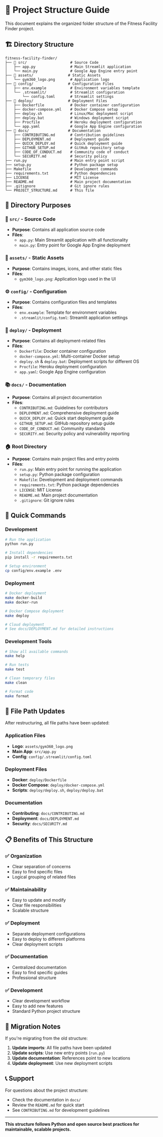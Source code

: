 # 📁 Project Structure Guide

This document explains the organized folder structure of the Fitness Facility Finder project.

## 🏗️ Directory Structure

```
fitness-facility-finder/
├── 📁 src/                    # Source Code
│   ├── app.py                # Main Streamlit application
│   └── main.py               # Google App Engine entry point
├── 📁 assets/                # Static Assets
│   └── gym360_logo.png       # Application logo
├── 📁 config/                # Configuration Files
│   ├── env.example           # Environment variables template
│   └── .streamlit/           # Streamlit configuration
│       └── config.toml       # Streamlit settings
├── 📁 deploy/                # Deployment Files
│   ├── Dockerfile            # Docker container configuration
│   ├── docker-compose.yml    # Docker Compose setup
│   ├── deploy.sh             # Linux/Mac deployment script
│   ├── deploy.bat            # Windows deployment script
│   ├── Procfile              # Heroku deployment configuration
│   └── app.yaml              # Google App Engine configuration
├── 📁 docs/                  # Documentation
│   ├── CONTRIBUTING.md       # Contribution guidelines
│   ├── DEPLOYMENT.md         # Deployment guide
│   ├── QUICK_DEPLOY.md       # Quick deployment guide
│   ├── GITHUB_SETUP.md       # GitHub repository setup
│   ├── CODE_OF_CONDUCT.md    # Community code of conduct
│   └── SECURITY.md           # Security policy
├── run.py                    # Main entry point script
├── setup.py                  # Python package setup
├── Makefile                  # Development commands
├── requirements.txt          # Python dependencies
├── LICENSE                   # MIT License
├── README.md                 # Main project documentation
├── .gitignore                # Git ignore rules
└── PROJECT_STRUCTURE.md      # This file
```

## 📂 Directory Purposes

### 🎯 `src/` - Source Code
- **Purpose**: Contains all application source code
- **Files**:
  - `app.py`: Main Streamlit application with all functionality
  - `main.py`: Entry point for Google App Engine deployment

### 🎨 `assets/` - Static Assets
- **Purpose**: Contains images, icons, and other static files
- **Files**:
  - `gym360_logo.png`: Application logo used in the UI

### ⚙️ `config/` - Configuration
- **Purpose**: Contains configuration files and templates
- **Files**:
  - `env.example`: Template for environment variables
  - `.streamlit/config.toml`: Streamlit application settings

### 🚀 `deploy/` - Deployment
- **Purpose**: Contains all deployment-related files
- **Files**:
  - `Dockerfile`: Docker container configuration
  - `docker-compose.yml`: Multi-container Docker setup
  - `deploy.sh` & `deploy.bat`: Deployment scripts for different OS
  - `Procfile`: Heroku deployment configuration
  - `app.yaml`: Google App Engine configuration

### 📚 `docs/` - Documentation
- **Purpose**: Contains all project documentation
- **Files**:
  - `CONTRIBUTING.md`: Guidelines for contributors
  - `DEPLOYMENT.md`: Comprehensive deployment guide
  - `QUICK_DEPLOY.md`: Quick start deployment guide
  - `GITHUB_SETUP.md`: GitHub repository setup guide
  - `CODE_OF_CONDUCT.md`: Community standards
  - `SECURITY.md`: Security policy and vulnerability reporting

### 🏠 Root Directory
- **Purpose**: Contains main project files and entry points
- **Files**:
  - `run.py`: Main entry point for running the application
  - `setup.py`: Python package configuration
  - `Makefile`: Development and deployment commands
  - `requirements.txt`: Python package dependencies
  - `LICENSE`: MIT License
  - `README.md`: Main project documentation
  - `.gitignore`: Git ignore rules

## 🚀 Quick Commands

### Development
```bash
# Run the application
python run.py

# Install dependencies
pip install -r requirements.txt

# Setup environment
cp config/env.example .env
```

### Deployment
```bash
# Docker deployment
make docker-build
make docker-run

# Docker Compose deployment
make deploy

# Cloud deployment
# See docs/DEPLOYMENT.md for detailed instructions
```

### Development Tools
```bash
# Show all available commands
make help

# Run tests
make test

# Clean temporary files
make clean

# Format code
make format
```

## 🔧 File Path Updates

After restructuring, all file paths have been updated:

### Application Files
- **Logo**: `assets/gym360_logo.png`
- **Main App**: `src/app.py`
- **Config**: `config/.streamlit/config.toml`

### Deployment Files
- **Docker**: `deploy/Dockerfile`
- **Docker Compose**: `deploy/docker-compose.yml`
- **Scripts**: `deploy/deploy.sh`, `deploy/deploy.bat`

### Documentation
- **Contributing**: `docs/CONTRIBUTING.md`
- **Deployment**: `docs/DEPLOYMENT.md`
- **Security**: `docs/SECURITY.md`

## 📋 Benefits of This Structure

### ✅ **Organization**
- Clear separation of concerns
- Easy to find specific files
- Logical grouping of related files

### ✅ **Maintainability**
- Easy to update and modify
- Clear file responsibilities
- Scalable structure

### ✅ **Deployment**
- Separate deployment configurations
- Easy to deploy to different platforms
- Clear deployment scripts

### ✅ **Documentation**
- Centralized documentation
- Easy to find specific guides
- Professional structure

### ✅ **Development**
- Clear development workflow
- Easy to add new features
- Standard Python project structure

## 🔄 Migration Notes

If you're migrating from the old structure:

1. **Update imports**: All file paths have been updated
2. **Update scripts**: Use new entry points (`run.py`)
3. **Update documentation**: References point to new locations
4. **Update deployment**: Use new deployment scripts

## 📞 Support

For questions about the project structure:
- Check the documentation in `docs/`
- Review the `README.md` for quick start
- See `CONTRIBUTING.md` for development guidelines

---

**This structure follows Python and open source best practices for maintainable, scalable projects.**
